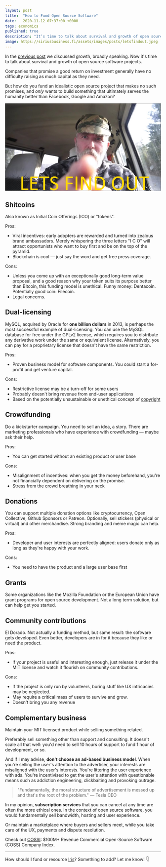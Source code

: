 ```yaml
---
layout: post
title:  "How to Fund Open Source Software"
date:   2020-11-12 07:37:00 +0000
tags: economics
published: true
description: "It’s time to talk about survival and growth of open source software projects."
image: https://siriusbusiness.fi/assets/images/posts/letsfindout.jpeg
---
```


In the [previous post](https://siriusbusiness.fi/fill-the-earth) we discussed growth, broadly speaking. Now it's time to talk about survival and growth of open source software projects.

Companies that promise a good return on investment generally have no difficulty raising as much capital as they need.

But how do you fund an idealistic open source project that makes no such promises, and _only_ wants to build something that ultimately serves the humanity better than Facebook, Google and Amazon?

![LET'S FIND OUT!](/assets/images/posts/letsfindout.jpeg)


## Shitcoins
Also known as Initial Coin Offerings (ICO) or "tokens".

Pros:
* Viral incentives: early adopters are rewarded and turned into zealous brand ambassadors. Merely whispering the three letters "I C O" will attract opportunists who want to buy first and be on the top of the pyramid.
* Blockchain is cool — just say the word and get free press coverage.

Cons:
* Unless you come up with an exceptionally good long-term value proposal, and a good reason why your token suits its purpose better than Bitcoin, this funding model is unethical. Funny money: Dentacoin. Potentially good coin: Filecoin.
* Legal concerns.


## Dual-licensing
MySQL, acquired by Oracle for **one billion dollars** in 2013, is perhaps the most successful example of dual-licensing. You can use the MySQL database for free under the GPLv2 license, which requires you to distribute any derivative work under the same or equivalent license. Alternatively, you can pay for a proprietary license that doesn't have the same restriction.

Pros:
* Proven business model for software components. You could start a for-profit and get venture capital.

Cons:
* Restrictive license may be a turn-off for some users
* Probably doesn't bring revenue from end-user applications
* Based on the potentially unsustainable or unethical concept of [copyright](https://en.wikipedia.org/wiki/Criticism_of_copyright)

## Crowdfunding
Do a kickstarter campaign. You need to sell an idea, a story. There are marketing professionals who have experience with crowdfunding — maybe ask their help.

Pros:
* You can get started without an existing product or user base

Cons:
* Misalignment of incentives: when you get the money beforehand, you're not financially dependent on delivering on the promise.
* Stress from the crowd breathing in your neck


## Donations
You can support multiple donation options like cryptocurrency, Open Collective, Github Sponsors or Patreon. Optionally, sell stickers (physical or virtual) and other merchandise. Strong branding and meme magic can help.

Pros:
* Developer and user interests are perfectly aligned: users donate only as long as they're happy with your work.

Cons:
* You need to have the product and a large user base first


## Grants
Some organizations like the Mozilla Foundation or the European Union have grant programs for open source development. Not a long term solution, but can help get you started.


## Community contributions
El Dorado. Not actually a funding method, but same result: the software gets developed. Even better, developers are in for it because they like or need the product.

Pros:
* If your project is useful and interesting enough, just release it under the MIT license and watch it flourish on community contributions.

Cons:
* If the project is only run by volunteers, boring stuff like UX intricacies may be neglected.
* May require a critical mass of users to survive and grow.
* Doesn't bring you any revenue


## Complementary business
Maintain your MIT licensed product while selling something related.

Preferably sell something other than support and consulting. It doesn't scale all that well: you'd need to sell 10 hours of support to fund 1 hour of development, or so.

And if I may advise, **don't choose an ad-based business model**. When you're selling the user's attention to the advertiser, your interests are misaligned with the user's interests. You're littering the user experience with ads. You're incentivised to get the user's attention with questionable means such as addiction engineering, clickbaiting and provoking outrage.

> "Fundamentally, the moral structure of advertisement is messed up and that's the root of the problem." — Tesla CEO

In my opinion, **subscription services** that you can cancel at any time are often the more ethical ones. In the context of open source software, you would fundamentally sell bandwidth, hosting and user experience.

Or maintain a marketplace where buyers and sellers meet, while you take care of the UX, payments and dispute resolution.

Check out [COSSI](https://docs.google.com/spreadsheets/d/17nKMpi_Dh5slCqzLSFBoWMxNvWiwt2R-t4e_l7LPLhU/edit#gid=0): $100M+ Revenue Commercial Open-Source Software (COSS) Company Index.

---

How should I fund or resource [Iris](https://github.com/irislib/iris-messenger)? Something to add? Let me know! 👇
